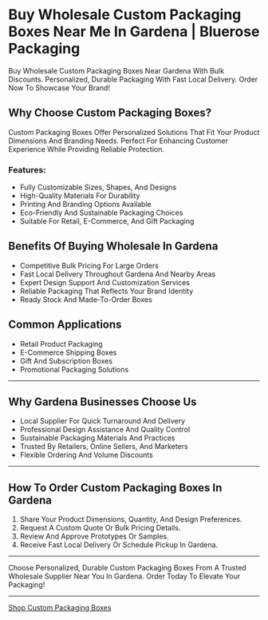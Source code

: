 # Buy Wholesale Custom Packaging Boxes Near Me In Gardena | Bluerose Packaging

Buy Wholesale Custom Packaging Boxes Near Gardena With Bulk Discounts. Personalized, Durable Packaging With Fast Local Delivery. Order Now To Showcase Your Brand!

## Why Choose Custom Packaging Boxes?

Custom Packaging Boxes Offer Personalized Solutions That Fit Your Product Dimensions And Branding Needs. Perfect For Enhancing Customer Experience While Providing Reliable Protection.

### Features:

- Fully Customizable Sizes, Shapes, And Designs  
- High-Quality Materials For Durability  
- Printing And Branding Options Available  
- Eco-Friendly And Sustainable Packaging Choices  
- Suitable For Retail, E-Commerce, And Gift Packaging  

## Benefits Of Buying Wholesale In Gardena

- Competitive Bulk Pricing For Large Orders  
- Fast Local Delivery Throughout Gardena And Nearby Areas  
- Expert Design Support And Customization Services  
- Reliable Packaging That Reflects Your Brand Identity  
- Ready Stock And Made-To-Order Boxes  

## Common Applications

- Retail Product Packaging  
- E-Commerce Shipping Boxes  
- Gift And Subscription Boxes  
- Promotional Packaging Solutions  

---

## Why Gardena Businesses Choose Us

- Local Supplier For Quick Turnaround And Delivery  
- Professional Design Assistance And Quality Control  
- Sustainable Packaging Materials And Practices  
- Trusted By Retailers, Online Sellers, And Marketers  
- Flexible Ordering And Volume Discounts  

---

## How To Order Custom Packaging Boxes In Gardena

1. Share Your Product Dimensions, Quantity, And Design Preferences.  
2. Request A Custom Quote Or Bulk Pricing Details.  
3. Review And Approve Prototypes Or Samples.  
4. Receive Fast Local Delivery Or Schedule Pickup In Gardena.  

---

Choose Personalized, Durable Custom Packaging Boxes From A Trusted Wholesale Supplier Near You In Gardena. Order Today To Elevate Your Packaging!

---

[Shop Custom Packaging Boxes](https://www.bluerosepackaging.com/product/custom-packaging-boxes/)

